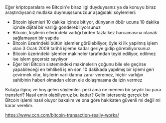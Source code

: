 

Eğer kriptoparalara ve Bitcoin'e biraz ilgi duyduysanız ya da konuyu biraz araştırdıysanız mutlaka duymuşssunuzdur aşağıdaki söylemleri:

- Bitcoin işlemleri 10 dakika içinde bitiyor, dünyanın öbür ucuna 10 dakika içinde dijital bir varlığı gönderebiliyorsunuz
- Bitcoin, kişilerin ellerindeki varlığı birden fazla kez harcamasına olanak sağlamayan bir yapıda
- Bitcoin üzerindeki bütün işlemler görülebiliyor, öyle ki ilk yapılmış işlem olan 3 Ocak 2009 tarihli işleme kadar geriye gidip görebiliyorsunuz
- Bitcoin üzerindeki işlemler makineler tarafından teyid ediliyor, edilmez ise işlem geçersiz sayılıyor
- Eğer biri Bitcoin sistemindeki makinelerin çoğunu bile ele geçirse yapabileceği en tehlikeli iş en son 10 dakikada yapılmış bir işlemi geri çevirmek olur, kişilerin varlıklarına zarar veremez, hiçbir varlığın sahibinin haberi olmadan elden ele dolaşmasına da izin vermez

Kulağa ilginç ve hoş gelen söylemler. peki ama ne menem bir şeydir bu para transferi? Nasıl emin olabiliyoruz bu kadar? Gelin isterseniz gerçek bir Bitcoin işlemi nasıl oluyor bakalım ve ona göre hakikaten güvenli mi değil mi karar verelim. 












https://www.ccn.com/bitcoin-transaction-really-works/
